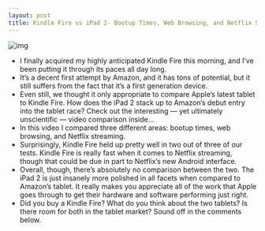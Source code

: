 ```yaml
---
layout: post
title: Kindle Fire vs iPad 2- Bootup Times, Web Browsing, and Netflix Streaming
---
```

![img](http://media.idownloadblog.com/wp-content/uploads/2011/11/Kindle-Fire-vs-iPad-2.png)
* I finally acquired my highly anticipated Kindle Fire this morning, and I’ve been putting it through its paces all day long.
* It’s a decent first attempt by Amazon, and it has tons of potential, but it still suffers from the fact that it’s a first generation device.
* Even still, we thought it only appropriate to compare Apple’s latest tablet to Kindle Fire. How does the iPad 2 stack up to Amazon’s debut entry into the tablet race? Check out the interesting — yet ultimately unscientific — video comparison inside…
* In this video I compared three different areas: bootup times, web browsing, and Netflix streaming.
* Surprisingly, Kindle Fire held up pretty well in two out of three of our tests. Kindle Fire is really fast when it comes to Netflix streaming, though that could be due in part to Netflix’s new Android interface.
* Overall, though, there’s absolutely no comparison between the two. The iPad 2 is just insanely more polished in all facets when compared to Amazon’s tablet. It really makes you appreciate all of the work that Apple goes through to get their hardware and software performing just right.
* Did you buy a Kindle Fire? What do you think about the two tablets? Is there room for both in the tablet market? Sound off in the comments below.

